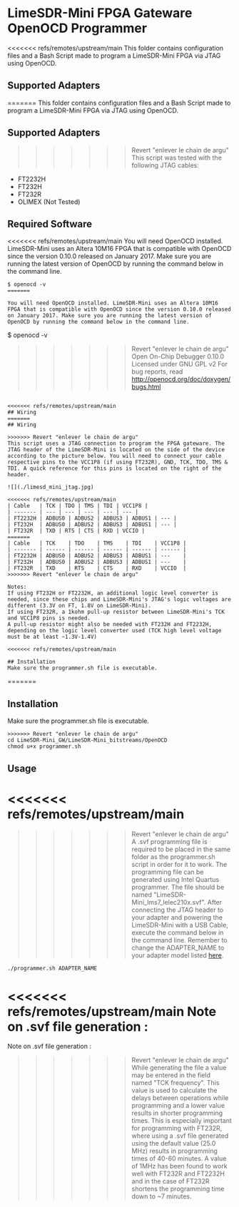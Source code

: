 # LimeSDR-Mini FPGA Gateware OpenOCD Programmer

<<<<<<< refs/remotes/upstream/main
This folder contains configuration files and a Bash Script made to program a LimeSDR-Mini FPGA via JTAG using OpenOCD. 

## Supported Adapters
=======
This folder contains configuration files and a Bash Script made to program a LimeSDR-Mini FPGA via JTAG using OpenOCD.

## Supported Adapters

>>>>>>> Revert "enlever le chain de argu"
This script was tested with the following JTAG cables:

- FT2232H
- FT232H
- FT232R
- OLIMEX (Not Tested)

## Required Software
<<<<<<< refs/remotes/upstream/main
You will need OpenOCD installed. LimeSDR-Mini uses an Altera 10M16 FPGA that is compatible with OpenOCD since the version 0.10.0 released on January 2017. Make sure you are running the latest version of OpenOCD by running the command below in the command line.

``` 
$ openocd -v 
=======

You will need OpenOCD installed. LimeSDR-Mini uses an Altera 10M16 FPGA that is compatible with OpenOCD since the version 0.10.0 released on January 2017. Make sure you are running the latest version of OpenOCD by running the command below in the command line.

```
$ openocd -v
>>>>>>> Revert "enlever le chain de argu"
Open On-Chip Debugger 0.10.0
Licensed under GNU GPL v2
For bug reports, read
	http://openocd.org/doc/doxygen/bugs.html
```

<<<<<<< refs/remotes/upstream/main
## Wiring 
=======
## Wiring

>>>>>>> Revert "enlever le chain de argu"
This script uses a JTAG connection to program the FPGA gateware. The JTAG header of the LimeSDR-Mini is located on the side of the device according to the picture below. You will need to connect your cable respective pins to the VCC1P8 (if using FT232R), GND, TCK, TDO, TMS & TDI. A quick reference for this pins is located on the right of the header.

![](./limesd_mini_jtag.jpg)

<<<<<<< refs/remotes/upstream/main
| Cable   | TCK | TDO | TMS | TDI | VCC1P8 |
| ------- | --- | --- | --- | --- | --- |
| FT2232H | ADBUS0 | ADBUS2 | ADBUS3 | ADBUS1 | --- |
| FT232H  | ADBUS0 | ADBUS2 | ADBUS3 | ADBUS1 | --- |
| FT232R  | TXD | RTS | CTS | RXD | VCCIO |
=======
| Cable   | TCK    | TDO    | TMS    | TDI    | VCC1P8 |
| ------- | ------ | ------ | ------ | ------ | ------ |
| FT2232H | ADBUS0 | ADBUS2 | ADBUS3 | ADBUS1 | ---    |
| FT232H  | ADBUS0 | ADBUS2 | ADBUS3 | ADBUS1 | ---    |
| FT232R  | TXD    | RTS    | CTS    | RXD    | VCCIO  |
>>>>>>> Revert "enlever le chain de argu"

Notes:
If using FT232H or FT2232H, an additional logic level converter is needed, since these chips and LimeSDR-Mini's JTAG's logic voltages are different (3.3V on FT, 1.8V on LimeSDR-Mini).
If using FT232R, a 1kohm pull-up resistor between LimeSDR-Mini's TCK and VCC1P8 pins is needed.
A pull-up resistor might also be needed with FT232H and FT2232H, depending on the logic level converter used (TCK high level voltage must be at least ~1.3V-1.4V)

<<<<<<< refs/remotes/upstream/main

## Installation 
Make sure the programmer.sh file is executable.

``` 
=======
## Installation

Make sure the programmer.sh file is executable.

```
>>>>>>> Revert "enlever le chain de argu"
cd LimeSDR-Mini_GW/LimeSDR-Mini_bitstreams/OpenOCD
chmod u+x programmer.sh
```

## Usage
<<<<<<< refs/remotes/upstream/main
=======

>>>>>>> Revert "enlever le chain de argu"
A .svf programming file is required to be placed in the same folder as the programmer.sh script in order for it to work. The programming file can be generated using Intel Quartus programmer. The file should be named "LimeSDR-Mini_lms7_lelec210x.svf".
After connecting the JTAG header to your adapter and powering the LimeSDR-Mini with a USB Cable, execute the command below in the command line. Remember to change the ADAPTER_NAME to your adapter model listed [here](#supported-adapters).

```
./programmer.sh ADAPTER_NAME
```

<<<<<<< refs/remotes/upstream/main
Note on .svf file generation : 
=======
Note on .svf file generation :
>>>>>>> Revert "enlever le chain de argu"
While generating the file a value may be entered in the field named "TCK frequency". This value is used to calculate the delays between operations while programming and a lower value results in shorter programming times. This is especially important for programming with FT232R, where using a .svf file generated using the default value (25.0 MHz) results in programming times of 40-60 minutes.
A value of 1MHz has been found to work well with FT232R and FT2232H and in the case of FT232R shortens the programming time down to ~7 minutes.
